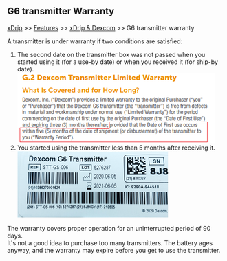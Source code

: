 ## G6 transmitter Warranty
[xDrip](../README.md) >> [Features](./Features_page) >> [xDrip & Dexcom](./Dexcom_page) >> G6 transmitter warranty  
  
A transmitter is under warranty if two conditions are satisfied:  

1. The second date on the transmitter box was not passed when you started using it (for a use-by date) or when you received it (for ship-by date).  
![](./images/G6_warranty.png)    
2. You started using the transmitter less than 5 months after receiving it.  
![](./images/tx_box_dates.png)  
  
The warranty covers proper operation for an uninterrupted period of 90 days.  
It's not a good idea to purchase too many transmitters.  The battery ages anyway, and the warranty may expire before you get to use the transmitter.  
